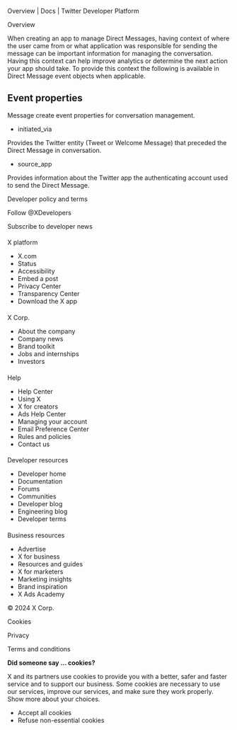 



Overview | Docs | Twitter Developer Platform 





































































































Overview



When creating an app to manage Direct Messages, having context of where the user came from or what application was responsible for sending the message can be important information for managing the conversation. Having this context can help improve analytics or determine the next action your app should take. To provide this context the following is available in Direct Message event objects when applicable.


Event properties
----------------


Message create event properties for conversation management.


* initiated\_via  

Provides the Twitter entity (Tweet or Welcome Message) that preceded the Direct Message in conversation.
* source\_app  

Provides information about the Twitter app the authenticating account used to send the Direct Message.



















Developer policy and terms


Follow @XDevelopers


Subscribe to developer news












#### 
 X platform


* X.com
* Status
* Accessibility
* Embed a post
* Privacy Center
* Transparency Center
* Download the X app




#### 
 X Corp.


* About the company
* Company news
* Brand toolkit
* Jobs and internships
* Investors




#### 
 Help


* Help Center
* Using X
* X for creators
* Ads Help Center
* Managing your account
* Email Preference Center
* Rules and policies
* Contact us




#### 
 Developer resources


* Developer home
* Documentation
* Forums
* Communities
* Developer blog
* Engineering blog
* Developer terms




#### 
 Business resources


* Advertise
* X for business
* Resources and guides
* X for marketers
* Marketing insights
* Brand inspiration
* X Ads Academy









 © 2024 X Corp.
 


Cookies


Privacy


Terms and conditions






















**Did someone say … cookies?**  
  


 X and its partners use cookies to provide you with a better, safer and
 faster service and to support our business. Some cookies are necessary to use
 our services, improve our services, and make sure they work properly.
 Show more about your choices.


 




* Accept all cookies
* Refuse non-essential cookies















